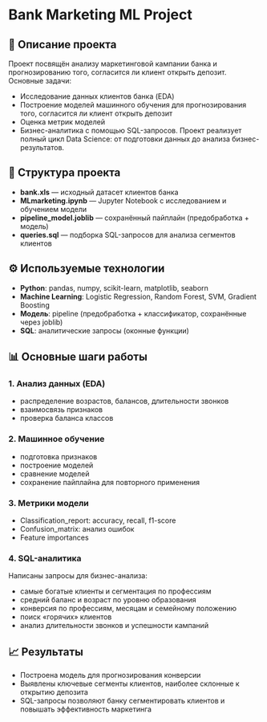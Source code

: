 # Bank Marketing ML Project

## 📌 Описание проекта
Проект посвящён анализу маркетинговой кампании банка и прогнозированию того, согласится ли клиент открыть депозит.  
Основные задачи:
- Исследование данных клиентов банка (EDA)
- Построение моделей машинного обучения для прогнозирования того, согласится ли клиент открыть депозит
- Оценка метрик моделей
- Бизнес-аналитика с помощью SQL-запросов.
Проект реализует полный цикл Data Science: от подготовки данных до анализа бизнес-результатов.

## 📂 Структура проекта
- **bank.xls** — исходный датасет клиентов банка
- **MLmarketing.ipynb** — Jupyter Notebook с исследованием и обучением модели 
- **pipeline_model.joblib** — сохранённый пайплайн (предобработка + модель) 
- **queries.sql** — подборка SQL-запросов для анализа сегментов клиентов  

## ⚙️ Используемые технологии
- **Python**: pandas, numpy, scikit-learn, matplotlib, seaborn  
- **Machine Learning**: Logistic Regression, Random Forest, SVM, Gradient Boosting
- **Модель**: pipeline (предобработка + классификатор, сохранённые через joblib)  
- **SQL**: аналитические запросы (оконные функции)  

## 📊 Основные шаги работы

### 1. Анализ данных (EDA)
- распределение возрастов, балансов, длительности звонков
- взаимосвязь признаков
- проверка баланса классов

### 2. Машинное обучение
- подготовка признаков  
- построение моделей
- сравнение моделей 
- сохранение пайплайна для повторного применения

### 3. Метрики модели
- Classification_report: accuracy, recall, f1-score
- Confusion_matrix: анализ ошибок 
- Feature importances

### 4. SQL-аналитика
Написаны запросы для бизнес-анализа:
- самые богатые клиенты и сегментация по профессиям  
- средний баланс и возраст по уровню образования
- конверсия по профессиям, месяцам и семейному положению  
- поиск «горячих» клиентов  
- анализ длительности звонков и успешности кампаний

## 📈 Результаты
- Построена модель для прогнозирования конверсии
- Выявлены ключевые сегменты клиентов, наиболее склонные к открытию депозита
- SQL-запросы позволяют банку сегментировать клиентов и повышать эффективность маркетинга

